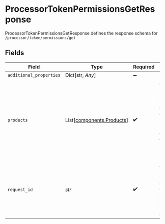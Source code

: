# ProcessorTokenPermissionsGetResponse

ProcessorTokenPermissionsGetResponse defines the response schema for `/processor/token/permissions/get`


## Fields

| Field                                                                                                                                                                 | Type                                                                                                                                                                  | Required                                                                                                                                                              | Description                                                                                                                                                           |
| --------------------------------------------------------------------------------------------------------------------------------------------------------------------- | --------------------------------------------------------------------------------------------------------------------------------------------------------------------- | --------------------------------------------------------------------------------------------------------------------------------------------------------------------- | --------------------------------------------------------------------------------------------------------------------------------------------------------------------- |
| `additional_properties`                                                                                                                                               | Dict[str, *Any*]                                                                                                                                                      | :heavy_minus_sign:                                                                                                                                                    | N/A                                                                                                                                                                   |
| `products`                                                                                                                                                            | List[[components.Products](../../models/components/products.md)]                                                                                                      | :heavy_check_mark:                                                                                                                                                    | A list of products the processor token should have access to. An empty list means that the processor has access to all available products, including future products. |
| `request_id`                                                                                                                                                          | *str*                                                                                                                                                                 | :heavy_check_mark:                                                                                                                                                    | A unique identifier for the request, which can be used for troubleshooting. This identifier, like all Plaid identifiers, is case sensitive.                           |